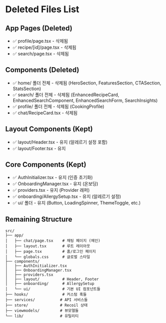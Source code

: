 # Deleted Files List

## App Pages (Deleted)
- ✅ profile/page.tsx - 삭제됨
- ✅ recipe/[id]/page.tsx - 삭제됨  
- ✅ search/page.tsx - 삭제됨

## Components (Deleted)
- ✅ home/ 폴더 전체 - 삭제됨 (HeroSection, FeaturesSection, CTASection, StatsSection)
- ✅ search/ 폴더 전체 - 삭제됨 (EnhancedRecipeCard, EnhancedSearchComponent, EnhancedSearchForm, SearchInsights)
- ✅ profile/ 폴더 전체 - 삭제됨 (CookingProfile)
- ✅ chat/RecipeCard.tsx - 삭제됨

## Layout Components (Kept)
- ✅ layout/Header.tsx - 유지 (알레르기 설정 포함)
- ✅ layout/Footer.tsx - 유지

## Core Components (Kept)
- ✅ AuthInitializer.tsx - 유지 (인증 초기화)
- ✅ OnboardingManager.tsx - 유지 (온보딩)
- ✅ providers.tsx - 유지 (Provider 래퍼)
- ✅ onboarding/AllergySetup.tsx - 유지 (알레르기 설정)
- ✅ ui/ 폴더 - 유지 (Button, LoadingSpinner, ThemeToggle, etc.)

## Remaining Structure
```
src/
├── app/
│   ├── chat/page.tsx    # 채팅 페이지 (메인)
│   ├── layout.tsx       # 루트 레이아웃
│   ├── page.tsx         # 홈/로그인 페이지
│   └── globals.css      # 글로벌 스타일
├── components/
│   ├── AuthInitializer.tsx
│   ├── OnboardingManager.tsx
│   ├── providers.tsx
│   ├── layout/          # Header, Footer
│   ├── onboarding/      # AllergySetup
│   └── ui/              # 기본 UI 컴포넌트들
├── hooks/               # 커스텀 훅들
├── services/           # API 서비스들
├── store/              # Recoil 상태
├── viewmodels/         # 뷰모델들
└── lib/                # 유틸리티
```
